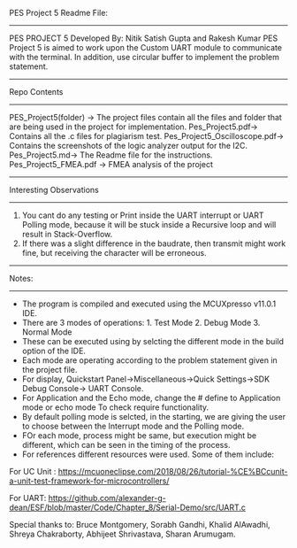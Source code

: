 PES Project 5
Readme File:
*************************************************************************************
PES PROJECT 5
Developed By: Nitik Satish Gupta and Rakesh Kumar
PES Project 5 is aimed to work upon the Custom UART module to communicate with the terminal. In addition, use circular buffer to implement the problem statement.
*************************************************************************************
Repo Contents
*************************************************************************************
PES_Project5(folder) -> The project files contain all the files and folder that are being used in the project for implementation.
Pes_Project5.pdf-> Contains all the .c files for plagiarism test.
Pes_Project5_Oscilloscope.pdf-> Contains the screenshots of the logic analyzer output for the I2C.
Pes_Project5.md-> The Readme file for the instructions.
Pes_Project5_FMEA.pdf -> FMEA analysis of the project
*************************************************************************************
Interesting Observations
*************************************************************************************
1. You cant do any testing or Print inside the UART interrupt or UART Polling mode, because it will be stuck inside a Recursive loop and will result in Stack-Overflow.
2. If there was a slight difference in the baudrate, then transmit might work fine, but receiving the character will be erroneous.
*************************************************************************************
Notes:
*************************************************************************************
* The program is compiled and executed using the MCUXpresso v11.0.1 IDE.
* There are 3 modes of operations: 1. Test Mode
				   2. Debug Mode
				   3. Normal Mode
* These can be executed using by selcting the different mode in the build option of the IDE.
* Each mode are operating according to the problem statement given in the project file.
* For display, Quickstart Panel->Miscellaneous->Quick Settings->SDK Debug Console-> UART Console. 
* For Application and the Echo mode, change the # define to Application mode or echo mode To check require functionality.
* By default polling mode is selcted, in the starting, we are giving the user to choose between the Interrupt mode and the Polling mode.
* FOr each mode, process might be same, but execution might be different, which can be seen in the timing of the process.
* For references different resources were used. Some of them include:

For UC Unit : https://mcuoneclipse.com/2018/08/26/tutorial-%CE%BCcunit-a-unit-test-framework-for-microcontrollers/
	      
For UART: https://github.com/alexander-g-dean/ESF/blob/master/Code/Chapter_8/Serial-Demo/src/UART.c

Special thanks to: Bruce Montgomery, Sorabh Gandhi, Khalid AlAwadhi, Shreya Chakraborty, Abhijeet Shrivastava, Sharan Arumugam.
